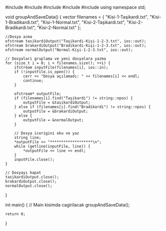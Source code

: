#include <iostream>
#include <fstream>
#include <vector>
#include <string>
#include <cmath>
using namespace std;

void groupAndSaveData() {
    vector<string> filenames = {
        "Kisi-1-Taşikardi.txt", "Kisi-1-Bradikardi.txt", "Kisi-1-Normal.txt",
        "Kisi-2-Taşikardi.txt", "Kisi-2-Bradikardi.txt", "Kisi-2-Normal.txt"
    };

    //Dosya acma
    ofstream tasikardiOutput("Taşikardi-Kişi-1-2-3.txt", ios::out);
    ofstream brakardiOutput("Bradikardi-Kişi-1-2-3.txt", ios::out);
    ofstream normalOutput("Normal-Kişi-1-2-3.txt", ios::out);

    // Dosyalari gruplama ve yeni dosyalara yazma
    for (size_t i = 0; i < filenames.size(); ++i) {
        ifstream inputFile(filenames[i], ios::in);
        if (!inputFile.is_open()) {
            cerr << "Dosya açılamadı: " << filenames[i] << endl;
            continue;
        }
        
        ofstream* outputFile;
        if (filenames[i].find("Taşikardi") != string::npos) {
            outputFile = &tasikardiOutput;
        } else if (filenames[i].find("Bradikardi") != string::npos) {
            outputFile = &brakardiOutput;
        } else {
            outputFile = &normalOutput;
        }

        // Dosya icerigini oku ve yaz
        string line;
        *outputFile << "*******************\n";
        while (getline(inputFile, line)) {
            *outputFile << line << endl;
        }
        inputFile.close();
    }

    // Dosyayı kapat
    tasikardiOutput.close();
    brakardiOutput.close();
    normalOutput.close();
}

int main() {
    // Main kisimda cagirilacak
    groupAndSaveData();

    return 0;
}
